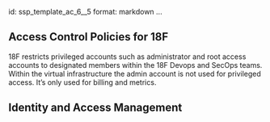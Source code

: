 id: ssp_template_ac_6__5
format: markdown
...
## Access Control Policies for 18F

18F restricts privileged accounts such as administrator and root access accounts to designated members within the 18F Devops and SecOps teams. Within the virtual infrastructure the admin account is not used for privileged access. It’s only used for billing and metrics.
## Identity and Access Management
